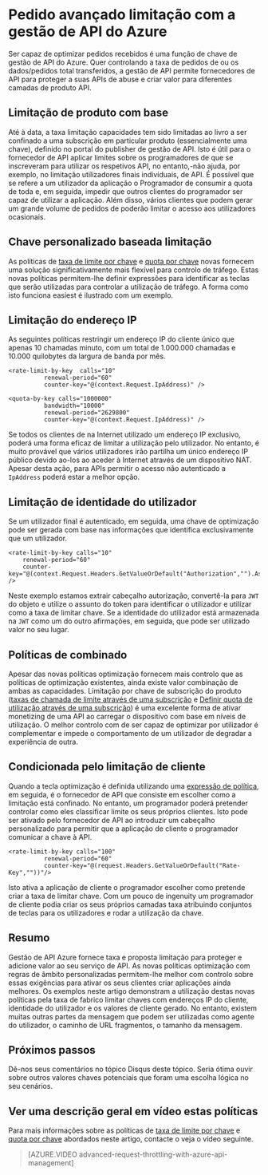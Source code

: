 <properties
    pageTitle="Pedido avançado limitação com a gestão de API do Azure"
    description="Saiba como criar e aplicar quota flexível e taxa limitar as políticas de gestão de API do Azure."
    services="api-management"
    documentationCenter=""
    authors="darrelmiller"
    manager="erikre"
    editor=""/>

<tags
    ms.service="api-management"
    ms.devlang="dotnet"
    ms.topic="article"
    ms.tgt_pltfrm="na"
    ms.workload="na"
    ms.date="10/25/2016"
    ms.author="darrmi"/>


# <a name="advanced-request-throttling-with-azure-api-management"></a>Pedido avançado limitação com a gestão de API do Azure

Ser capaz de optimizar pedidos recebidos é uma função de chave de gestão de API do Azure. Quer controlando a taxa de pedidos de ou os dados/pedidos total transferidos, a gestão de API permite fornecedores de API para proteger a suas APIs de abuse e criar valor para diferentes camadas de produto API.

## <a name="product-based-throttling"></a>Limitação de produto com base
Até à data, a taxa limitação capacidades tem sido limitadas ao livro a ser confinado a uma subscrição em particular produto (essencialmente uma chave), definido no portal do publisher de gestão de API. Isto é útil para o fornecedor de API aplicar limites sobre os programadores de que se inscreveram para utilizar os respetivos API, no entanto,-não ajuda, por exemplo, no limitação utilizadores finais individuais, de API. É possível que se refere a um utilizador da aplicação o Programador de consumir a quota de toda e, em seguida, impedir que outros clientes do programador ser capaz de utilizar a aplicação. Além disso, vários clientes que podem gerar um grande volume de pedidos de poderão limitar o acesso aos utilizadores ocasionais.

## <a name="custom-key-based-throttling"></a>Chave personalizado baseada limitação
As políticas de [taxa de limite por chave](https://msdn.microsoft.com/library/azure/dn894078.aspx#LimitCallRateByKey) e [quota por chave](https://msdn.microsoft.com/library/azure/dn894078.aspx#SetUsageQuotaByKey) novas fornecem uma solução significativamente mais flexível para controlo de tráfego. Estas novas políticas permitem-lhe definir expressões para identificar as teclas que serão utilizadas para controlar a utilização de tráfego. A forma como isto funciona easiest é ilustrado com um exemplo. 

## <a name="ip-address-throttling"></a>Limitação do endereço IP
As seguintes políticas restringir um endereço IP do cliente único que apenas 10 chamadas minuto, com um total de 1.000.000 chamadas e 10.000 quilobytes da largura de banda por mês. 

    <rate-limit-by-key  calls="10"
              renewal-period="60"
              counter-key="@(context.Request.IpAddress)" />

    <quota-by-key calls="1000000"
              bandwidth="10000"
              renewal-period="2629800"
              counter-key="@(context.Request.IpAddress)" />

Se todos os clientes de na Internet utilizado um endereço IP exclusivo, poderá uma forma eficaz de limitar a utilização pelo utilizador. No entanto, é muito provável que vários utilizadores irão partilha um único endereço IP público devido ao-los ao aceder à Internet através de um dispositivo NAT. Apesar desta ação, para APIs permitir o acesso não autenticado a `IpAddress` poderá estar a melhor opção.

## <a name="user-identity-throttling"></a>Limitação de identidade do utilizador
Se um utilizador final é autenticado, em seguida, uma chave de optimização pode ser gerada com base nas informações que identifica exclusivamente que um utilizador.

    <rate-limit-by-key calls="10"
        renewal-period="60"
        counter-key="@(context.Request.Headers.GetValueOrDefault("Authorization","").AsJwt()?.Subject)" />

Neste exemplo estamos extrair cabeçalho autorização, convertê-la para `JWT` do objeto e utilize o assunto do token para identificar o utilizador e utilizar como a taxa de limitar chave. Se a identidade do utilizador está armazenada na `JWT` como um do outro afirmações, em seguida, que pode ser utilizado valor no seu lugar.

## <a name="combined-policies"></a>Políticas de combinado
Apesar das novas políticas optimização fornecem mais controlo que as políticas de optimização existentes, ainda existe valor combinação de ambas as capacidades. Limitação por chave de subscrição do produto ([taxas de chamada de limite através de uma subscrição](https://msdn.microsoft.com/library/azure/dn894078.aspx#LimitCallRate) e [Definir quota de utilização através de uma subscrição](https://msdn.microsoft.com/library/azure/dn894078.aspx#SetUsageQuota)) é uma excelente forma de ativar monetizing de uma API ao carregar o dispositivo com base em níveis de utilização. O melhor controlo com de ser capaz de optimizar por utilizador é complementar e impede o comportamento de um utilizador de degradar a experiência de outra. 

## <a name="client-driven-throttling"></a>Condicionada pelo limitação de cliente
Quando a tecla optimização é definida utilizando uma [expressão de política](https://msdn.microsoft.com/library/azure/dn910913.aspx), em seguida, é o fornecedor de API que consiste em escolher como a limitação está confinado. No entanto, um programador poderá pretender controlar como eles classificar limite os seus próprios clientes. Isto pode ser ativado pelo fornecedor de API ao introduzir um cabeçalho personalizado para permitir que a aplicação de cliente o programador comunicar a chave à API.

    <rate-limit-by-key calls="100"
              renewal-period="60"
              counter-key="@(request.Headers.GetValueOrDefault("Rate-Key",""))"/>

Isto ativa a aplicação de cliente o programador escolher como pretende criar a taxa de limitar chave. Com um pouco de ingenuity um programador de cliente podia criar os seus próprios camadas taxa atribuindo conjuntos de teclas para os utilizadores e rodar a utilização da chave.

## <a name="summary"></a>Resumo
Gestão de API Azure fornece taxa e proposta limitação para proteger e adicione valor ao seu serviço de API. As novas políticas optimização com regras de âmbito personalizadas permitem-lhe melhor com controlo sobre essas exigências para ativar os seus clientes criar aplicações ainda melhores. Os exemplos neste artigo demonstram a utilização destas novas políticas pela taxa de fabrico limitar chaves com endereços IP do cliente, identidade do utilizador e os valores de cliente gerado. No entanto, existem muitas outras partes da mensagem que podem ser utilizadas como agente do utilizador, o caminho de URL fragmentos, o tamanho da mensagem.

## <a name="next-steps"></a>Próximos passos
Dê-nos seus comentários no tópico Disqus deste tópico. Seria ótima ouvir sobre outros valores chaves potenciais que foram uma escolha lógica no seu cenários.

## <a name="watch-a-video-overview-of-these-policies"></a>Ver uma descrição geral em vídeo estas políticas
Para mais informações sobre as políticas de [taxa de limite por chave](https://msdn.microsoft.com/library/azure/dn894078.aspx#LimitCallRateByKey) e [quota por chave](https://msdn.microsoft.com/library/azure/dn894078.aspx#SetUsageQuotaByKey) abordados neste artigo, contacte o veja o vídeo seguinte.

> [AZURE.VIDEO advanced-request-throttling-with-azure-api-management]
